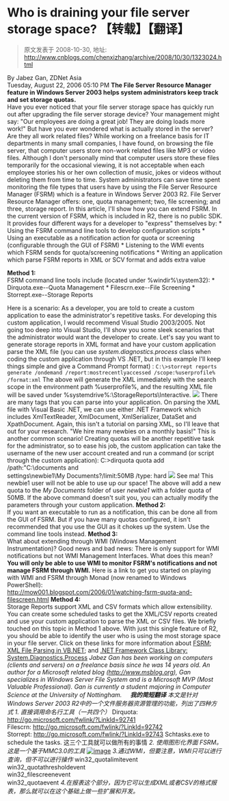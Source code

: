 # Who is draining your file server storage space? 【转载】【翻译】 
> 原文发表于 2008-10-30, 地址: http://www.cnblogs.com/chenxizhang/archive/2008/10/30/1323024.html 


By Jabez Gan, ZDNet Asia  
Tuesday, August 22, 2006 05:10 PM **The File Server Resource Manager feature in Windows Server 2003 helps system administrators keep track and set storage quotas.**  
Have you ever noticed that your file server storage space has quickly run out after upgrading the file server storage device? Your management might say: "Our employees are doing a great job! They are doing loads more work!" But have you ever wondered what is actually stored in the server? Are they all work related files? While working on a freelance basis for IT departments in many small companies, I have found, on browsing the file server, that computer users store non-work related files like MP3 or video files. Although I don't personally mind that computer users store these files temporarily for the occasional viewing, it is not acceptable when each employee stories his or her own collection of music, jokes or videos without deleting them from time to time. System administrators can save time spent monitoring the file types that users have by using the File Server Resource Manager (FSRM) which is a feature in Windows Server 2003 R2. File Server Resource Manager offers: one, quota management; two, file screening; and three, storage report. In this article, I'll show how you can extend FSRM. In the current version of FSRM, which is included in R2, there is no public SDK. It provides four different ways for a developer to "express" themselves by: * Using the FSRM command line tools to develop configuration scripts * Using an executable as a notification action for quota or screening (configurable through the GUI of FSRM) * Listening to the WMI events which FSRM sends for quota/screening notifications * Writing an application which parse FSRM reports in XML or SCV format and adds extra value

 **Method 1:**   
FSRM command line tools include (located under %windir%\system32): * Dirquota.exe--Quota Management * Filescrn.exe--File Screening * Storrept.exe--Storage Reports

 Here is a scenario: As a developer, you are told to create a custom application to ease the administrator's repetitive tasks. For developing this custom application, I would recommend Visual Studio 2003/2005. Not going too deep into Visual Studio, I'll show you some sleek scenarios that the administrator would want the developer to create. Let's say you want to generate storage reports in XML format and have your custom application parse the XML file (you can use *system.diagnostics.process* class when coding the custom application through VS .NET, but in this example I'll keep things simple and give a Command Prompt format) : `C:\>storrept reports generate /ondemand /report:mostrecentlyaccessed /scope:%userprofile% /format:xml`  The above will generate the XML immediately with the search scope in the environment path %userprofile%, and the resulting XML file will be saved under %systemdrive%:\StorageReports\Interactive. ![](http://www.zdnetasia.com/i/techguide/FSRM_image1.JPG) There are many tags that you can parse into your application. On parsing the XML file with Visual Basic .NET, we can use either .NET Framework which includes XmlTextReader, XmlDocument, XmlSerializer, DataSet and XpathDocument. Again, this isn't a tutorial on parsing XML, so I'll leave that out for your research. "We hire many newbies on a monthly basis!" This is another common scenario! Creating quotas will be another repetitive task for the administrator, so to ease his job, the custom application can take the username of the new user account created and run a command (or script through the custom application): C:\>dirquota quota add /path:"C:\documents and   
settings\newbie1\My Documents?/limit:50MB /type: hard ![](http://www.zdnetasia.com/i/techguide/fsrm_image3.jpg) See ma! This newbie1 user will not be able to use up our space! The above will add a new quota to the *My Documents* folder of user *newbie1* with a folder quota of 50MB. If the above command doesn't suit you, you can actually modify the parameters through your custom application. **Method 2:**  
If you want an executable to run as a notification, this can be done all from the GUI of FSRM. But if you have many quotas configured, it isn't recommended that you use the GUI as it chokes up the system. Use the command line tools instead. **Method 3:**  
What about extending through WMI (Windows Management Instrumentation)? Good news and bad news: There is only support for WMI notifications but not WMI Management Interfaces. What does this mean? **You will only be able to use WMI to monitor FSRM's notifications and not manage FSRM through WMI.** Here is a link to get you started on playing with WMI and FSRM through Monad (now renamed to Windows PowerShell):   
http://mow001.blogspot.com/2006/01/watching-fsrm-quota-and-filescreen.html **Method 4:**  
Storage Reports support XML and CSV formats which allow extensibility. You can create some scheduled tasks to get the XML/CSV reports created and use your custom application to parse the XML or CSV files. We briefly touched on this topic in Method 1 above. With just this single feature of R2, you should be able to identify the user who is using the most storage space in your file server. Click on these links for more information about [FSRM](http://technet2.microsoft.com/WindowsServer/en/Library/3cb63d86-964f-45e8-a76f-1bf72676b0751033.mspx); [XML File Parsing in VB.NET](http://www.codeproject.com/vb/net/parsefilecode.asp); and [.NET Framework Class Library: System.Diagnostics.Process](http://msdn.microsoft.com/library/en-us/cpref/html/frlrfSystemDiagnosticsProcessClassTopic.asp) *Jabez Gan has been working on computers (clients and servers) on a freelance basis since he was 14 years old. An author for a Microsoft related blog (http://www.msblog.org), Gan specializes in Windows Server File System and is a Microsoft MVP (Most Valuable Professional). Gan is currently a student majoring in Computer Science at the University of Nottingham.*     ***我的简短翻译*** *本文是针对Windows Server 2003 R2中的一个文件服务器资源管理的功能，列出了四种方式* *1. 直接调用命名行工具（一共四个）* Dirquota: <http://go.microsoft.com/fwlink/?LinkId=92741>  
Filescrn: <http://go.microsoft.com/fwlink/?LinkId=92742>  
Storrept: <http://go.microsoft.com/fwlink/?LinkId=92743> Schtasks.exe to schedule the tasks. 这三个工具就可以做所有的事情 *2. 使用图形化界面 FSRM。这是一个基于MMC3.0的工具* [![image](http://www.cnblogs.com/images/cnblogs_com/chenxizhang/WindowsLiveWriter/Whoisdrainingyourfileserverstoragespace_D0D0/image_thumb.png)](http://www.cnblogs.com/images/cnblogs_com/chenxizhang/WindowsLiveWriter/Whoisdrainingyourfileserverstoragespace_D0D0/image_2.png) *3.通过WMI，但要注意，WMI只可以进行查询，但不可以进行操作* win32\_quotalimitevent  
win32\_quotathresholdevent  
win32\_filescreenevent  
win32\_quotaevent *4.在报表这个部分，因为它可以生成XML或者CSV的格式报表，那么就可以在这个基础上做一些扩展和开发。*





















































































